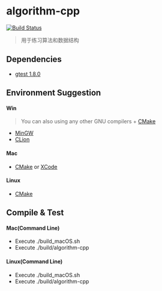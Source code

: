 # algorithm-cpp
[![Build Status](https://www.travis-ci.org/zengpw/algorithm-cpp.svg?branch=master)](https://www.travis-ci.org/zengpw/algorithm-cpp)
> 用于练习算法和数据结构

## Dependencies
* [gtest 1.8.0](https://github.com/google/googletest/tree/release-1.8.0)

## Environment Suggestion
#### Win
> You can also using any other GNU compilers + [CMake](https://cmake.org/)
* [MinGW](https://nuwen.net/mingw.html)
* [CLion](https://www.jetbrains.com/clion)
#### Mac
* [CMake](https://cmake.org/) or [XCode](https://developer.apple.com/xcode/)
#### Linux
* [CMake](https://cmake.org/)

## Compile & Test
#### Mac(Command Line)
* Execute ./build_macOS.sh
* Execute ./build/algorithm-cpp
#### Linux(Command Line)
* Execute ./build_macOS.sh
* Execute ./build/algorithm-cpp

